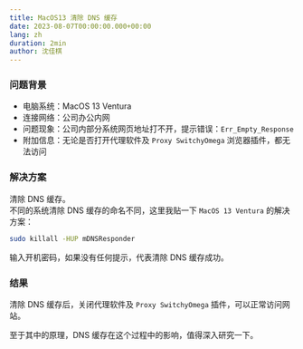 ```yaml
---
title: MacOS13 清除 DNS 缓存
date: 2023-08-07T00:00:00.000+00:00
lang: zh
duration: 2min
author: 沈佳棋
---
```


### 问题背景

* 电脑系统：MacOS 13 Ventura
* 连接网络：公司办公内网
* 问题现象：公司内部分系统网页地址打不开，提示错误：`Err_Empty_Response`
* 附加信息：无论是否打开代理软件及 `Proxy SwitchyOmega` 浏览器插件，都无法访问

### 解决方案

清除 DNS 缓存。  
不同的系统清除 DNS 缓存的命名不同，这里我贴一下 `MacOS 13 Ventura` 的解决方案：

```bash
sudo killall -HUP mDNSResponder
```

输入开机密码，如果没有任何提示，代表清除 DNS 缓存成功。  


### 结果

清除 DNS 缓存后，关闭代理软件及 `Proxy SwitchyOmega` 插件，可以正常访问网站。  

至于其中的原理，DNS 缓存在这个过程中的影响，值得深入研究一下。